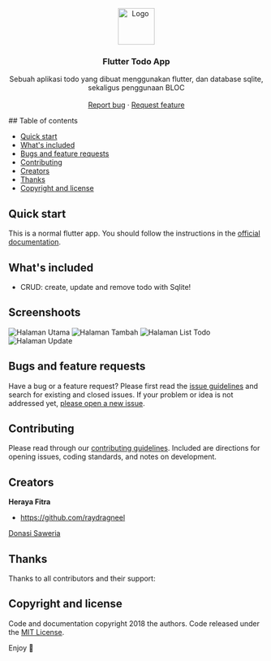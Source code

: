 <p align="center">
  <a href="https://flutter.io/">
    <img src="https://diegolaballos.com/files/images/flutter-icon.jpg" alt="Logo" width=72 height=72>
  </a>

  <h3 align="center">Flutter Todo App</h3>

  <p align="center">
    Sebuah aplikasi todo yang dibuat menggunakan flutter, dan database sqlite, sekaligus penggunaan BLOC
    <br>
    <br>
    <a href="https://github.com/raydragneel/todoapp-flutter-sqlite/issues/new">Report bug</a>
    ·
    <a href="https://github.com/raydragneel/todoapp-flutter-sqlite/issues/new">Request feature</a>
  </p>
</p>
## Table of contents

- [Quick start](#quick-start)
- [What's included](#whats-included)
- [Bugs and feature requests](#bugs-and-feature-requests)
- [Contributing](#contributing)
- [Creators](#creators)
- [Thanks](#thanks)
- [Copyright and license](#copyright-and-license)

## Quick start

This is a normal flutter app. You should follow the instructions in the [official documentation](https://flutter.io/docs/get-started/install).

## What's included

* CRUD: create, update and remove todo with Sqlite!

## Screenshoots
![Halaman Utama](/screenshoots/photo6307835528254434016.jpg)
![Halaman Tambah](/screenshoots/photo6307835528254434017.jpg)
![Halaman List Todo](/screenshoots/photo6307835528254434014.jpg)
![Halaman Update](/screenshoots/photo6307835528254434012.jpg)

## Bugs and feature requests

Have a bug or a feature request? Please first read the [issue guidelines](https://github.com/raydragneel/todoapp-flutter-sqlite/blob/master/CONTRIBUTING.md) and search for existing and closed issues. If your problem or idea is not addressed yet, [please open a new issue](https://github.com/raydragneel/todoapp-flutter-sqlite/issues/new).

## Contributing

Please read through our [contributing guidelines](https://github.com/raydragneel/todoapp-flutter-sqlite/blob/master/CONTRIBUTING.md). Included are directions for opening issues, coding standards, and notes on development.

## Creators

**Heraya Fitra**

- <https://github.com/raydragneel>


<a href='https://saweria.co/heraya' target='_blank'>Donasi Saweria</a>

## Thanks

Thanks to all contributors and their support:

## Copyright and license

Code and documentation copyright 2018 the authors. Code released under the [MIT License](https://github.com/Ismaestro/flutter-example-app/blob/master/LICENSE).

Enjoy :metal:
